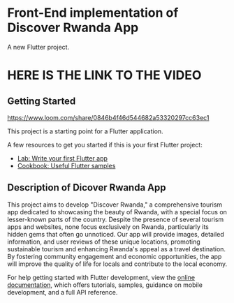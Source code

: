 # Front-End implementation of Discover Rwanda App

A new Flutter project.
# HERE IS THE LINK TO THE VIDEO

## Getting Started
https://www.loom.com/share/0846b4f46d544682a53320297cc63ec1

This project is a starting point for a Flutter application.

A few resources to get you started if this is your first Flutter project:

- [Lab: Write your first Flutter app](https://docs.flutter.dev/get-started/codelab)
- [Cookbook: Useful Flutter samples](https://docs.flutter.dev/cookbook)
## Description of Dicover Rwanda App

This project aims to develop "Discover Rwanda," a comprehensive tourism app dedicated to showcasing the beauty of Rwanda, with a special focus on lesser-known parts of the country. Despite the presence of several tourism apps and websites, none focus exclusively on Rwanda, particularly its hidden gems that often go unnoticed. Our app will provide images, detailed information, and user reviews of these unique locations, promoting sustainable tourism and enhancing Rwanda's appeal as a travel destination. By fostering community engagement and economic opportunities, the app will improve the quality of life for locals and contribute to the local economy.



For help getting started with Flutter development, view the
[online documentation](https://docs.flutter.dev/), which offers tutorials,
samples, guidance on mobile development, and a full API reference.